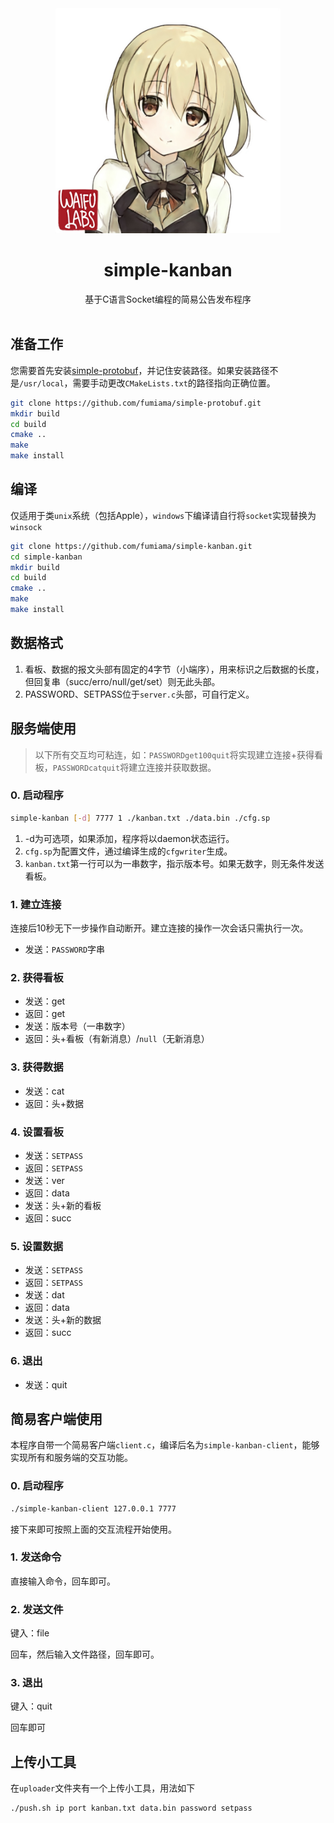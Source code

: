 <div align="center">
  <img src=".github/shibako.jpg" width = "360" height = "360" alt="Shinsako"><br>
  <h1>simple-kanban</h1>
  基于C语言Socket编程的简易公告发布程序<br><br>
</div>

## 准备工作

您需要首先安装[simple-protobuf](https://github.com/fumiama/simple-protobuf)，并记住安装路径。如果安装路径不是`/usr/local`，需要手动更改`CMakeLists.txt`的路径指向正确位置。
```bash
git clone https://github.com/fumiama/simple-protobuf.git
mkdir build
cd build
cmake ..
make
make install
```

## 编译

仅适用于类`unix`系统（包括Apple），`windows`下编译请自行将`socket`实现替换为`winsock`

```bash
git clone https://github.com/fumiama/simple-kanban.git
cd simple-kanban
mkdir build
cd build
cmake ..
make
make install
```

## 数据格式

1. 看板、数据的报文头部有固定的4字节（小端序），用来标识之后数据的长度，但回复串（succ/erro/null/get/set）则无此头部。
2. PASSWORD、SETPASS位于`server.c`头部，可自行定义。

## 服务端使用

> 以下所有交互均可粘连，如：`PASSWORDget100quit`将实现建立连接+获得看板，`PASSWORDcatquit`将建立连接并获取数据。

### 0. 启动程序

```bash
simple-kanban [-d] 7777 1 ./kanban.txt ./data.bin ./cfg.sp
```

1. -d为可选项，如果添加，程序将以daemon状态运行。
2. `cfg.sp`为配置文件，通过编译生成的`cfgwriter`生成。
3. `kanban.txt`第一行可以为一串数字，指示版本号。如果无数字，则无条件发送看板。

### 1. 建立连接

连接后10秒无下一步操作自动断开。建立连接的操作一次会话只需执行一次。

- 发送：`PASSWORD`字串

### 2. 获得看板

- 发送：get
- 返回：get
- 发送：版本号（一串数字）
- 返回：头+看板（有新消息）/`null`（无新消息）

### 3. 获得数据

- 发送：cat
- 返回：头+数据

### 4. 设置看板

- 发送：`SETPASS`
- 返回：`SETPASS`
- 发送：ver
- 返回：data
- 发送：头+新的看板
- 返回：succ

### 5. 设置数据

- 发送：`SETPASS`
- 返回：`SETPASS`
- 发送：dat
- 返回：data
- 发送：头+新的数据
- 返回：succ

### 6. 退出
- 发送：quit

## 简易客户端使用

本程序自带一个简易客户端`client.c`，编译后名为`simple-kanban-client`，能够实现所有和服务端的交互功能。

### 0. 启动程序

```bash
./simple-kanban-client 127.0.0.1 7777
```

接下来即可按照上面的交互流程开始使用。

### 1. 发送命令

直接输入命令，回车即可。

### 2. 发送文件

键入：file

回车，然后输入文件路径，回车即可。

### 3. 退出

键入：quit

回车即可

## 上传小工具
在`uploader`文件夹有一个上传小工具，用法如下

```bash
./push.sh ip port kanban.txt data.bin password setpass
```
